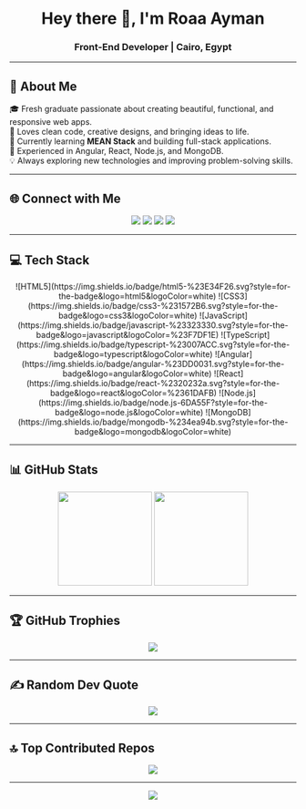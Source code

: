 <h1 align="center">Hey there 👋, I'm Roaa Ayman</h1>
<h3 align="center">Front-End Developer | Cairo, Egypt</h3>

---

## 💫 About Me
🎓 Fresh graduate passionate about creating beautiful, functional, and responsive web apps.  
🌸 Loves clean code, creative designs, and bringing ideas to life.  
🔭 Currently learning **MEAN Stack** and building full-stack applications.  
🚀 Experienced in Angular, React, Node.js, and MongoDB.  
💡 Always exploring new technologies and improving problem-solving skills.

---

## 🌐 Connect with Me
<p align="center">
<a href="https://discord.gg/roaa_ayman"><img src="https://img.shields.io/badge/Discord-%237289DA.svg?logo=discord&logoColor=white" /></a>
<a href="https://www.instagram.com/roaaayman_10/"><img src="https://img.shields.io/badge/Instagram-%23E4405F.svg?logo=Instagram&logoColor=white" /></a>
<a href="https://www.linkedin.com/in/roaa-ayman-a9195022a/"><img src="https://img.shields.io/badge/LinkedIn-%230077B5.svg?logo=linkedin&logoColor=white" /></a>
<a href="mailto:roaaaymanelkholy@gmail.com"><img src="https://img.shields.io/badge/Email-D14836?logo=gmail&logoColor=white" /></a>
</p>

---

## 💻 Tech Stack
<p align="center">
<!-- نفس الـ Badges اللي عندك دلوقتي بس مرتبة صفوف وصفوف -->
![HTML5](https://img.shields.io/badge/html5-%23E34F26.svg?style=for-the-badge&logo=html5&logoColor=white)
![CSS3](https://img.shields.io/badge/css3-%231572B6.svg?style=for-the-badge&logo=css3&logoColor=white)
![JavaScript](https://img.shields.io/badge/javascript-%23323330.svg?style=for-the-badge&logo=javascript&logoColor=%23F7DF1E)
![TypeScript](https://img.shields.io/badge/typescript-%23007ACC.svg?style=for-the-badge&logo=typescript&logoColor=white)
![Angular](https://img.shields.io/badge/angular-%23DD0031.svg?style=for-the-badge&logo=angular&logoColor=white)
![React](https://img.shields.io/badge/react-%2320232a.svg?style=for-the-badge&logo=react&logoColor=%2361DAFB)
![Node.js](https://img.shields.io/badge/node.js-6DA55F?style=for-the-badge&logo=node.js&logoColor=white)
![MongoDB](https://img.shields.io/badge/mongodb-%234ea94b.svg?style=for-the-badge&logo=mongodb&logoColor=white)
</p>

---

## 📊 GitHub Stats
<p align="center">
<img src="https://github-readme-stats.vercel.app/api?username=roaaayman21&theme=neon&hide_border=true&include_all_commits=true&count_private=true" height="165"/>
<img src="https://nirzak-streak-stats.vercel.app/?user=roaaayman21&theme=neon&hide_border=true" height="165"/>
</p>

---

## 🏆 GitHub Trophies
<p align="center">
<img src="https://github-profile-trophy.vercel.app/?username=roaaayman21&theme=onedark&no-frame=true&no-bg=true&margin-w=4" />
</p>

---

## ✍️ Random Dev Quote
<p align="center">
<img src="https://quotes-github-readme.vercel.app/api?type=horizontal&theme=tokyonight" />
</p>

---

## 🔝 Top Contributed Repos
<p align="center">
<img src="https://github-contributor-stats.vercel.app/api?username=roaaayman21&limit=5&theme=neon&combine_all_yearly_contributions=true" />
</p>

---

<p align="center">
<img src="https://visitcount.itsvg.in/api?id=roaaayman21&icon=5&color=13" />
</p>
